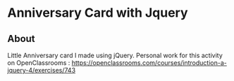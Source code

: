 # Anniversary Card with Jquery

## About

Little Anniversary card I made using jQuery. Personal work for this activity on OpenClassrooms : https://openclassrooms.com/courses/introduction-a-jquery-4/exercises/743
